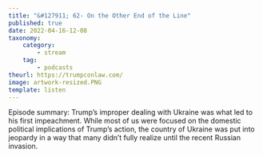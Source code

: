```yaml
---
title: "&#127911; 62- On the Other End of the Line"
published: true
date: 2022-04-16-12-08
taxonomy:
    category:
        - stream
    tag:
        - podcasts
theurl: https://trumpconlaw.com/
image: artwork-resized.PNG
template: listen
---
```


Episode summary: Trump&rsquo;s improper dealing with Ukraine was what led to his first impeachment. While most of us were focused on the domestic political implications of Trump&rsquo;s action, the country of Ukraine was put into jeopardy in a way that many didn&rsquo;t fully realize until the recent Russian invasion.
